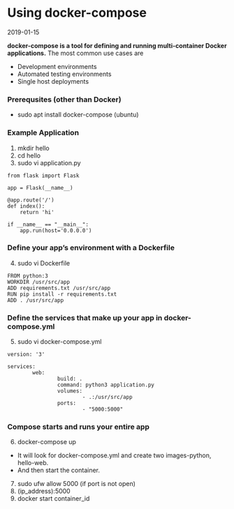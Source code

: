 # Using docker-compose 
2019-01-15

**docker-compose is a tool for defining and running multi-container Docker applications.**
The most common use cases are
- Development environments
- Automated testing environments
- Single host deployments

### Prerequsites (other than Docker)
* sudo apt install docker-compose (ubuntu)

### Example Application
1. mkdir hello
2. cd hello
3. sudo vi application.py
```
from flask import Flask

app = Flask(__name__)

@app.route('/')
def index():
    return 'hi'

if __name__ == "__main__":
    app.run(host='0.0.0.0')
```

### Define your app’s environment with a Dockerfile
4. sudo vi Dockerfile
```
FROM python:3
WORKDIR /usr/src/app
ADD requirements.txt /usr/src/app
RUN pip install -r requirements.txt
ADD . /usr/src/app
```

### Define the services that make up your app in docker-compose.yml
5. sudo vi docker-compose.yml
```
version: '3'

services:
        web:
                build: .
                command: python3 application.py
                volumes:
                        - .:/usr/src/app
                ports:
                        - "5000:5000"
```

### Compose starts and runs your entire app
6. docker-compose up
* It will look for docker-compose.yml and create two images-python, hello-web.
* And then start the container.
7. sudo ufw allow 5000 (if port is not open)
8. (ip_address):5000
9. docker start container_id
